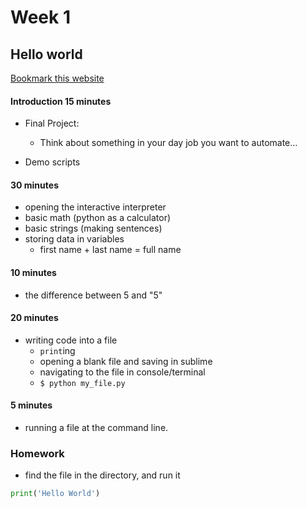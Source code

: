 # Week 1

## Hello world

[Bookmark this website](http://learnpythonthehardway.org/book/)

#### Introduction 15 minutes

* Final Project: 
	* Think about something in your day job you want to automate...

* Demo scripts

#### 30 minutes

* opening the interactive interpreter
* basic math (python as a calculator)
* basic strings (making sentences)
* storing data in variables
	* first name + last name = full name

#### 10 minutes

* the difference between 5 and "5"

#### 20 minutes

* writing code into a file
	* `print`ing
	* opening a blank file and saving in sublime
	* navigating to the file in console/terminal
	* `$ python my_file.py`

#### 5 minutes
* running a file at the command line.


### Homework

* find the file in the directory, and run it

```python
print('Hello World')
```
